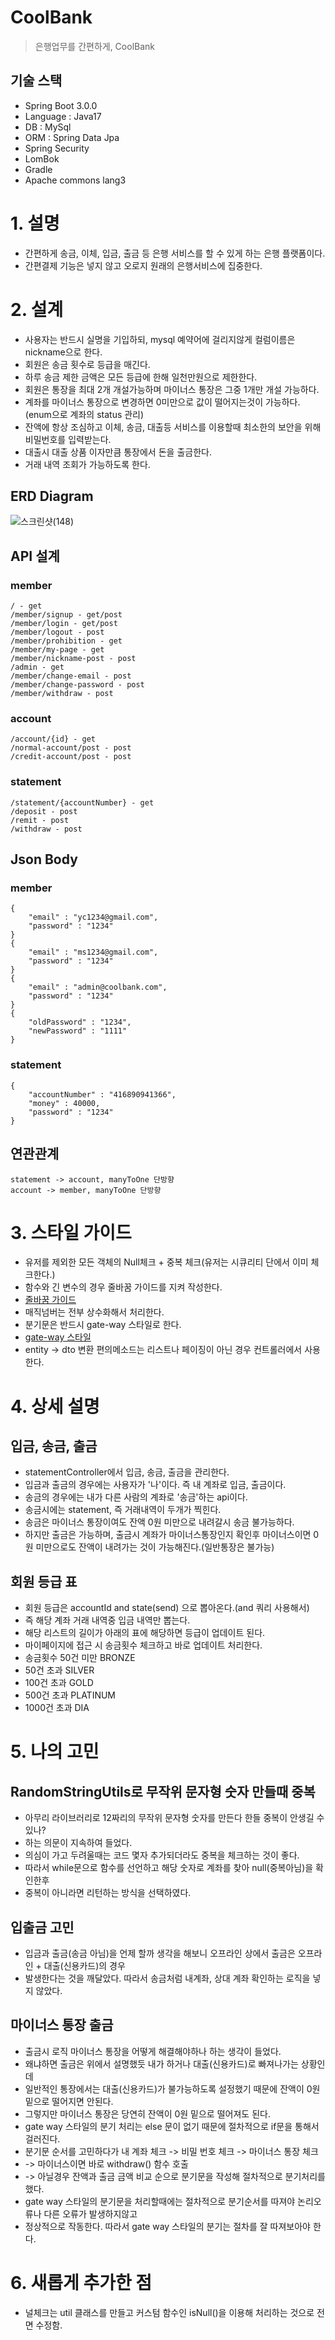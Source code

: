 # CoolBank
> 은행업무를 간편하게, CoolBank

## 기술 스택
* Spring Boot 3.0.0
* Language : Java17
* DB : MySql
* ORM : Spring Data Jpa
* Spring Security
* LomBok
* Gradle
* Apache commons lang3

# 1. 설명
* 간편하게 송금, 이체, 입금, 출금 등 은행 서비스를 할 수 있게 하는 은행 플랫폼이다.
* 간편결제 기능은 넣지 않고 오로지 원래의 은행서비스에 집중한다.

# 2. 설계
* 사용자는 반드시 실명을 기입하되, mysql 예약어에 걸리지않게 컬럼이름은 nickname으로 한다.
* 회원은 송금 횟수로 등급을 매긴다.
* 하루 송금 제한 금액은 모든 등급에 한해 일천만원으로 제한한다.
* 회원은 통장을 최대 2개 개설가능하며 마이너스 통장은 그중 1개만 개설 가능하다.
* 계좌를 마이너스 통장으로 변경하면 0미만으로 값이 떨어지는것이 가능하다.(enum으로 계좌의 status 관리)
* 잔액에 항상 조심하고 이체, 송금, 대출등 서비스를 이용할때 최소한의 보안을 위해 비밀번호를 입력받는다.
* 대출시 대출 상품 이자만큼 통장에서 돈을 출금한다.
* 거래 내역 조회가 가능하도록 한다.

## ERD Diagram
![스크린샷(148)](https://user-images.githubusercontent.com/88976237/204199056-5f55c258-411d-4662-8ee7-5969739d2dd0.png)

## API 설계
### member
```
/ - get
/member/signup - get/post
/member/login - get/post
/member/logout - post
/member/prohibition - get
/member/my-page - get
/member/nickname-post - post
/admin - get
/member/change-email - post
/member/change-password - post
/member/withdraw - post
```
### account
```
/account/{id} - get
/normal-account/post - post
/credit-account/post - post
```
### statement
```
/statement/{accountNumber} - get
/deposit - post
/remit - post
/withdraw - post
```

## Json Body
### member
```
{
    "email" : "yc1234@gmail.com",
    "password" : "1234"
}
{
    "email" : "ms1234@gmail.com",
    "password" : "1234"
}
{
    "email" : "admin@coolbank.com",
    "password" : "1234"
}
{
    "oldPassword" : "1234",
    "newPassword" : "1111"
}
```
### statement
```
{
    "accountNumber" : "416890941366",
    "money" : 40000,
    "password" : "1234"
}
```

## 연관관계
```
statement -> account, manyToOne 단방향
account -> member, manyToOne 단방향
```

# 3. 스타일 가이드
* 유저를 제외한 모든 객체의 Null체크 + 중복 체크(유저는 시큐리티 단에서 이미 체크한다.)
* 함수와 긴 변수의 경우 줄바꿈 가이드를 지켜 작성한다.
* [줄바꿈 가이드](https://github.com/liveforone/study/blob/main/GoodCode/%EC%A4%84%EB%B0%94%EA%BF%88%EC%9C%BC%EB%A1%9C%20%EA%B0%80%EB%8F%85%EC%84%B1%20%ED%96%A5%EC%83%81.md)
* 매직넘버는 전부 상수화해서 처리한다.
* 분기문은 반드시 gate-way 스타일로 한다.
* [gate-way 스타일](https://github.com/liveforone/study/blob/main/GoodCode/%EB%8D%94%20%EC%A2%8B%EC%9D%80%20%EB%B6%84%EA%B8%B0%EB%AC%B8.md)
* entity -> dto 변환 편의메소드는 리스트나 페이징이 아닌 경우 컨트롤러에서 사용한다.

# 4. 상세 설명
## 입금, 송금, 출금
* statementController에서 입금, 송금, 출금을 관리한다.
* 입금과 출금의 경우에는 사용자가 '나'이다. 즉 내 계좌로 입금, 출금이다.
* 송금의 경우에는 내가 다른 사람의 계좌로 '송금'하는 api이다.
* 송금시에는 statement, 즉 거래내역이 두개가 찍힌다.
* 송금은 마이너스 통장이여도 잔액 0원 미만으로 내려갈시 송금 불가능하다.
* 하지만 출금은 가능하며, 출금시 계좌가 마이너스통장인지 확인후 마이너스이면 0원 미만으로도 잔액이 내려가는 것이 가능해진다.(일반통장은 불가능)
## 회원 등급 표
* 회원 등급은 accountId and state(send) 으로 뽑아온다.(and 쿼리 사용해서)
* 즉 해당 계좌 거래 내역중 입금 내역만 뽑는다.
* 해당 리스트의 길이가 아래의 표에 해당하면 등급이 업데이트 된다.
* 마이페이지에 접근 시 송금횟수 체크하고 바로 업데이트 처리한다.
* 송금횟수 50건 미만 BRONZE
* 50건 초과 SILVER
* 100건 초과 GOLD
* 500건 초과 PLATINUM
* 1000건 초과 DIA

# 5. 나의 고민
## RandomStringUtils로 무작위 문자형 숫자 만들때 중복
* 아무리 라이브러리로 12짜리의 무작위 문자형 숫자를 만든다 한들 중복이 안생길 수있나?
* 하는 의문이 지속하여 들었다.
* 의심이 가고 두려울때는 코드 몇자 추가되더라도 중복을 체크하는 것이 좋다.
* 따라서 while문으로 함수를 선언하고 해당 숫자로 계좌를 찾아 null(중복아님)을 확인한후
* 중복이 아니라면 리턴하는 방식을 선택하였다.
## 입출금 고민
* 입금과 출금(송금 아님)을 언제 할까 생각을 해보니 오프라인 상에서 출금은 오프라인 + 대출(신용카드)의 경우
* 발생한다는 것을 깨달았다. 따라서 송금처럼 내계좌, 상대 계좌 확인하는 로직을 넣지 않았다.
## 마이너스 통장 출금
* 출금시 로직 마이너스 통장을 어떻게 해결해야하나 하는 생각이 들었다.
* 왜냐하면 출금은 위에서 설명했듯 내가 하거나 대출(신용카드)로 빠져나가는 상황인데
* 일반적인 통장에서는 대출(신용카드)가 불가능하도록 설정했기 때문에 잔액이 0원 밑으로 떨어지면 안된다.
* 그렇지만 마이너스 통장은 당연히 잔액이 0원 밑으로 떨어져도 된다.
* gate way 스타일의 분기 처리는 else 문이 없기 때문에 절차적으로 if문을 통해서 걸러진다.
* 분기문 순서를 고민하다가 내 계좌 체크 -> 비밀 번호 체크 -> 마이너스 통장 체크
* -> 마이너스이면 바로 withdraw() 함수 호출
* -> 아닐경우 잔액과 출금 금액 비교 순으로 분기문을 작성해 절차적으로 분기처리를 했다.
* gate way 스타일의 분기문을 처리할때에는 절차적으로 분기순서를 따져야 논리오류나 다른 오류가 발생하지않고
* 정상적으로 작동한다. 따라서 gate way 스타일의 분기는 절차를 잘 따져보아야 한다.

# 6. 새롭게 추가한 점
* 널체크는 util 클래스를 만들고 커스텀 함수인 isNull()을 이용해 처리하는 것으로 전면 수정함.